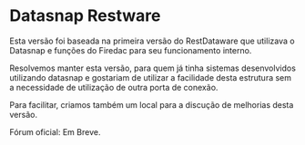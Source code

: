 # Datasnap Restware

Esta versão foi baseada na primeira versão do RestDataware que utilizava o
Datasnap e funções do Firedac para seu funcionamento interno.

Resolvemos manter esta versão, para quem já tinha sistemas desenvolvidos 
utilizando datasnap e gostariam de utilizar a facilidade desta estrutura
sem a necessidade de utilização de outra porta de conexão.

Para facilitar, criamos também um local para a discução de melhorias desta versão.

Fórum oficial: Em Breve.


